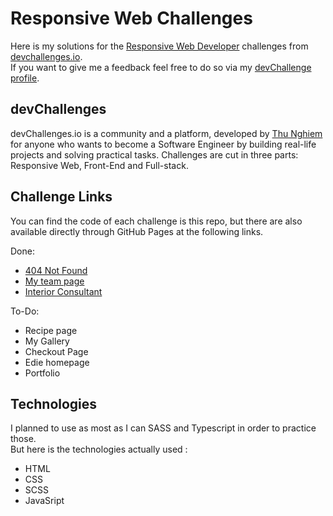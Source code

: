 # Responsive Web Challenges

Here is my solutions for the [Responsive Web Developer](https://devchallenges.io/paths/responsive-web-developer) challenges from [devchallenges.io](https://devchallenges.io/).  
If you want to give me a feedback feel free to do so via my [devChallenge profile](https://devchallenges.io/portfolio/yPerrot).


## devChallenges

devChallenges.io is a community and a platform, developed by [Thu Nghiem](https://twitter.com/thunghiemdinh) for anyone who wants to become a Software Engineer by building real-life projects and solving practical tasks. Challenges are cut in three parts: Responsive Web, Front-End and Full-stack. 

## Challenge Links

You can find the code of each challenge is this repo, but there are also available directly through GitHub Pages at the following links.

Done:
 - [404 Not Found](https://yperrot.github.io/Solution_Responsive_devChallenges/404-not-found/)
 - [My team page](https://yperrot.github.io/Solution_Responsive_devChallenges/my-team-page/)
 - [Interior Consultant](https://yperrot.github.io/Solution_Responsive_devChallenges/interior-consultant/)


To-Do:
 - Recipe page
 - My Gallery
 - Checkout Page
 - Edie homepage
 - Portfolio

## Technologies 

I planned to use as most as I can SASS and Typescript in order to practice those.  
But here is the technologies actually used : 
 - HTML
 - CSS
 - SCSS
 - JavaSript